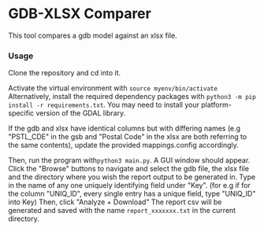 # GDB-XLSX Comparer
This tool compares a gdb model against an xlsx file.
### Usage
Clone the repository and cd into it. 

Activate the virtual environment with ```source myenv/bin/activate```
Alternatively, install the required dependency packages with ```python3 -m pip install -r requirements.txt```. You may need to install your platform-specific version of the GDAL library.

If the gdb and xlsx have identical columns but with differing names (e.g "PSTL_CDE" in the gsb and "Postal Code" in the xlsx are both referring to the same contents), update the provided mappings.config accordingly.

Then, run the program with```python3 main.py```. A GUI window should appear.
Click the "Browse" buttons to navigate and select the gdb file, the xlsx file and the directory where you wish the report output to be generated in. 
Type in the name of any one uniquely identifying field under "Key". (for e.g if for the column "UNIQ_ID", every single entry has a unique field, type "UNIQ_ID" into Key)
Then, click "Analyze + Download"
The report csv will be generated and saved with the name ```report_xxxxxxx.txt``` in the current directory.

